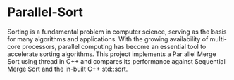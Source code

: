 # Parallel-Sort
Sorting is a fundamental problem in computer science, serving as the basis for many algorithms
and applications. With the growing availability of multi-core processors, parallel computing
has become an essential tool to accelerate sorting algorithms. This project implements a Par
allel Merge Sort using thread in C++ and compares its performance against Sequential
Merge Sort and the in-built C++ std::sort.
